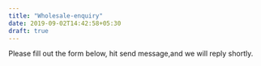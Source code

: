 ```yaml
---
title: "Wholesale-enquiry"
date: 2019-09-02T14:42:58+05:30
draft: true
---
```


Please fill out the form below, hit send message,and we will reply shortly.  